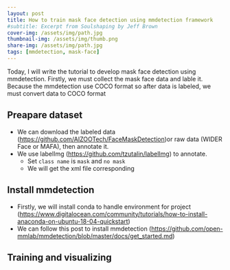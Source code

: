 ```yaml
---
layout: post
title: How to train mask face detection using mmdetection framework
#subtitle: Excerpt from Soulshaping by Jeff Brown
cover-img: /assets/img/path.jpg
thumbnail-img: /assets/img/thumb.png
share-img: /assets/img/path.jpg
tags: [mmdetection, mask-face]
---
```


Today, I will write the tutorial to develop mask face detection using mmdetection. Firstly, we must collect the mask face data and lable it.  Because the mmdetection use COCO format so after data is labeled, we must convert data to COCO format

## Preapare dataset
- We can download the labeled data (https://github.com/AIZOOTech/FaceMaskDetection)or raw data (WIDER Face or MAFA), then annotate it.
- We use labelImg (https://github.com/tzutalin/labelImg) to annotate.
  - Set `class name` is `mask` and `no mask`
  - We will get the xml file corresponding 
## Install mmdetection
- Firstly, we will install conda to handle environment for project (https://www.digitalocean.com/community/tutorials/how-to-install-anaconda-on-ubuntu-18-04-quickstart)
- We can follow this post to install mmdetection (https://github.com/open-mmlab/mmdetection/blob/master/docs/get_started.md)
## Training and visualizing


